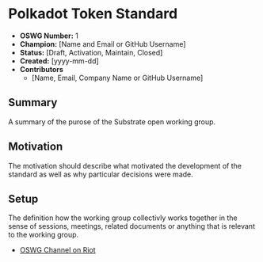 # Polkadot Token Standard

- **OSWG Number:** 1
- **Champion:** [Name and Email or GitHub Username]
- **Status:** [Draft, Activation, Maintain, Closed]
- **Created:** [yyyy-mm-dd]
- **Contributors**
    - [Name, Email, Company Name or GitHub Username]


## Summary

A summary of the purose of the Substrate open working group.

## Motivation

The motivation should describe what motivated the development of the standard as well as why
particular decisions were made.

## Setup

The definition how the working group collectivly works together in the sense of sessions, meetings, related documents or anything that is relevant to the working group.
* [OSWG Channel on Riot](https://app.element.io/app)
